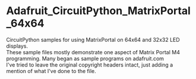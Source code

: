 # Adafruit_CircuitPython_MatrixPortal_64x64
CircuitPython samples for using MatrixPortal on 64x64 and 32x32 LED displays.
<br>
These sample files mostly demonstrate one aspect of Matrix Portal M4 programming.
Many began as sample programs on adafruit.com<br>
I've tried to leave the original copyright headers intact, just adding a mention
of what I've done to the file.
